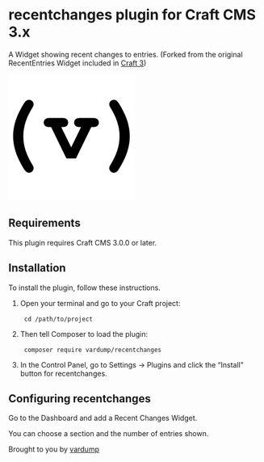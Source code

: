 # recentchanges plugin for Craft CMS 3.x

A Widget showing recent changes to entries. (Forked from the original RecentEntries Widget included in [Craft 3](https://github.com/craftcms/cms))

![Screenshot](resources/img/plugin-logo.png)
 

## Requirements

This plugin requires Craft CMS 3.0.0 or later.

## Installation

To install the plugin, follow these instructions.

1. Open your terminal and go to your Craft project:

        cd /path/to/project

2. Then tell Composer to load the plugin:

        composer require vardump/recentchanges

3. In the Control Panel, go to Settings → Plugins and click the “Install” button for recentchanges.

## Configuring recentchanges

Go to the Dashboard and add a Recent Changes Widget. 

You can choose a section and the number of entries shown. 


Brought to you by [vardump](https://vardump.de)
